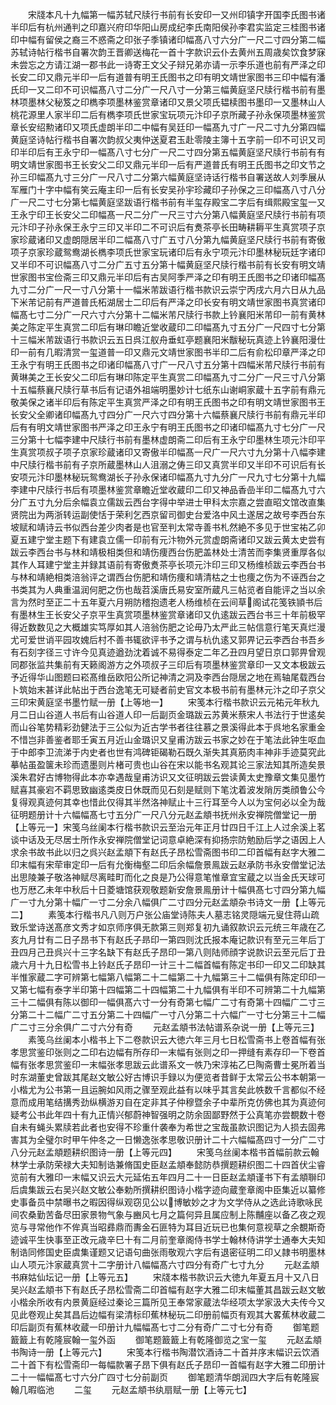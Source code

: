 <!-- { "loadSidebar": true } -->
　　宋牋本凡十九幅第一幅苏轼尺牍行书前有长安印一又州印镇字开国李氏图书诸半印后有杭州通判之印嘉兴府印华阳山房成纪李氏南阳侯孙李君实监定三桂图书诸印中幅有留侯之裔三不惑斋之印张子季镇诸印幅髙八寸六分广一尺二寸四分第二幅苏轼诗帖行楷书自署次韵王晋卿送梅花一首十字款识云仆去黄州五周歳矣饮食梦寐未尝忘之方请江湖一郡书此一诗寄王文父子辩兄弟亦请一示李乐道也前有严泽之印长安二印又鼎元半印一后有道普有明王氏图书之印有明文靖世家图书三印中幅有潘氏印一又二印不可识幅髙八寸二分广一尺八寸一分第三幅黄庭坚尺牍行楷书前有墨林项墨林父秘笈之印檇李项墨林鉴赏章诸印又景父项氏韫椟图书墨印一又墨林山人桃花源里人家半印二后有檇李项氏世家宝玩项元汴印子京所藏子孙永保项墨林鉴赏章长安绍勲诸印又项氏虚朗半印二中幅有吴廷印一幅髙九寸广一尺二寸九分第四幅黄庭坚诗帖行楷书自署次韵叔父夷仲送夏君玉赴零陵主簿十五字前一印不可识又司印半印后有王永宁印一幅髙八寸七分广一尺二寸四分第五幅黄庭坚尺牍行书前有有明文靖世家图书王长安父二印又鼎元半印一后有严道普氏有明王氏图书之印文节之孙三印幅髙九寸三分广一尺八寸二分第六幅黄庭坚诗话行楷书自署送故人刘季展从军雁门十字中幅有笑云庵主印一后有长安吴孙宇珍藏印子孙保之三印幅髙八寸八分广一尺二寸七分第七幅黄庭坚跋语行楷书前有半玺存殿宝二字后有缉熙殿宝玺一又王永宁印王长安父二印幅髙一尺二分广一尺三寸六分第八幅黄庭坚尺牍行书前有项元汴印子孙永保王永宁三印又半印二不可识后有煑茶亭长田畴耕耨平生真赏项子京家珍蔵诸印又虚朗隠居半印二幅髙八寸广五寸八分第九幅黄庭坚尺牍行书前有寄傲项子京家珍蔵鸳鸯湖长檇李项氏世家宝玩诸印后有永宁项元汴印墨林秘玩廷字诸印又半印不可识幅髙八寸二分广五寸五分第十幅黄庭坚尺牍行楷书前有长安有明文靖世家图书宝俭斋三印又鼎元半印后有古吴阿季严泽之印有明王氏图书之印诸印幅髙九寸二分广一尺一寸八分第十一幅米芾跋语行楷书款识云崇宁丙戌六月六日从九品下米芾记前有严道普氏柘湖居士二印后有严泽之印长安有明文靖世家图书真赏诸印幅髙七寸二分广一尺六寸六分第十二幅米芾尺牍行书款上钤襄阳米芾印一前有黄林美之陈定平生真赏二印后有琳印瞻近堂收蔵印二印幅髙九寸五分广一尺四寸七分第十三幅米芾跋语行书款识云五日呉江舣舟垂虹亭题襄阳米黻秘玩真迹上钤襄阳漫仕印一前有几暇清赏一玺道普一印又鼎元文靖世家图书半印二后有俞松印章严泽之印王永宁有明王氏图书之印诸印幅髙八寸广一尺八寸五分第十四幅米芾尺牍行书前有黄琳美之王长安父二印后有琳印陈定平生真赏二印幅髙九寸二分广一尺三寸八分第十五幅蔡襄尺牍行草书后有记语外祖端明墨妙计七纸东山谢峒家蔵十五字前有鼎元敬美保之诸半印后有陈定平生真赏严泽之印有明王氏图书之印有明文靖世家图书王长安父全卿诸印幅髙九寸四分广一尺六寸四分第十六幅蔡襄尺牍行书前有鼎元半印后有有明文靖世家图书严泽之印王永宁有明王氏图书之印诸印幅髙九寸七分广一尺三分第十七幅李建中尺牍行书前有墨林虚朗斋二印后有王永宁印墨林生项元汴印平生真赏项叔子项子京家珍蔵诸印又寄傲半印幅髙一尺广一尺六寸九分第十八幅李建中尺牍行楷书前有子京所蔵墨林山人沮溺之俦三印又真赏半印又半印不可识后有长安项元汴印墨林秘玩鸳鸯湖长子孙永保诸印幅髙九寸九分广一尺九寸七分第十九幅李建中尺牍行书后有项墨林鉴赏章瞻近堂收蔵印二印又神品香嵒半印二幅髙九寸六分广五寸九分后余幅袁立儒跋云西台字得中举进士甲科太宗嘉之尝直昭文馆改直集贤院出为两浙转运副使恬于荣利乞西京留司御史台爱洛中风土遂居之故号李西台东坡赋和靖诗云书似西台差少肉者是也官至判太常寺善书札然絶不多见于世宝祐乙卯夏五建宁堂主题下有建袁立儒一印前有元汴物外元赏虚朗斋诸印又跋云黄太史尝有跋云李西台书与林和靖极相类但和靖伤痩西台伤肥盖林处士清苦而李集贤重厚各似其作人耳建宁堂主并録其语前有寄傲煑茶亭长项元汴印三印又杨维桢跋云李西台书与林和靖絶相类涪翁评之谓西台伤肥和靖伤痩和靖清枯之士也痩之伤为不诬西台之书类其为人典重温润何肥之伤也哉苕溪唐氏易安室所蔵凡三帖览者自能评之当以余言为然时至正二十五年夏六月朔防稽抱遗老人杨维桢在云间草阁试花笺铁頴书后有墨林生王长安父子京平生真赏项墨林鉴赏章诸印又仇逺跋云西台书三十年前极罕得近数数见之大概雄实笃厚如其人涪翁伤肥之论毋乃太严此三帖信意行笔天真烂漫尤可爱世诮平园攻媿后村不善书辄欲评书予之谓与杭仇逺又郭畀记云李西台书吾乡有石刻字径三寸许今见真迹遒劲沈着诚不易得泰定二年乙丑四月望日京口郭畀曾观同郡张监共集前有天籁阁游方之外项叔子三印后有项墨林鉴赏章印一又文本极跋云予近得华山图题曰崧髙维岳欧阳公所记神清之洞及李西台隠居之地在焉轴尾载西台卜筑始末甚详此帖出于西台逸笔无可疑者前史官文本极书前有墨林元汴之印子京父三印宋黄庭坚书墨竹赋一册【上等地一】
　　宋笺本行楷书款识云元祐元年秋九月二日山谷道人书后有山谷道人印一后副页金璐跋云苏黄米蔡宋人书法行于世逺矣而山谷笔势精彩劲健法于三公似为近古学书者往往慕之景溪得此本于呉地名家重金不惜岂非善鉴者耶壬寅五月近山金璐识又皇甫汸跋云书家之妙在于笔法此钟生呕血于中郎李卫流涕于内史者也世有鸿碑钜碣勒石既久渐失其真筋肉丰神非手迹莫究此摹帖虽盈箧未珍而遗墨则片楮可贵也山谷在宋以能书名观其论三家法知其所造矣景溪朱君好古博物得此本亦幸遇哉皇甫汸识又文征明跋云尝读黄太史豫章文集见墨竹赋喜其豪宕不羁思致幽逺类皮日休既而见石刻是赋则下笔沈着波发陗厉类顔鲁公今复得观真迹何其幸也惜此仅得其半然洛神赋止十三行耳至今人以为宝何必以全为哉征明题册计十六幅幅髙七寸五分广一尺八分元赵孟頫书抚州永安禅院僧堂记一册【上等元一】宋笺乌丝阑本行楷书款识云至治元年正月廿四日千江上人过余溪上茗谈中话及无尽居士所作永安禅院僧堂记词意卓絶深有抑扬宗防勉励后学之语因上人求余书故书此以归之呉兴赵孟頫下有赵氏子昂松雪斋图书印二印首幅有赵字大雅二印末幅有宋荦审定印一后有允衡梅壑二印后余幅詹景鳯跋云赵承防书永安僧堂记法出思陵兼子敬洛神赋尽离畦町而化之良是乃公得意笔惟章宜宝蔵之以当金氏天球可也万厯乙未年中秋后十日菱塘馆获观敬题新安詹景鳯册计十幅俱髙七寸四分第九幅广一寸九分第十幅广一寸二分余八幅俱广二寸四分元赵孟頫杂书诗文一册【上等元二】
　　素笺本行楷书凡八则万户张公庙堂诗陈夫人墓志铭灵隠端元叟住蒋山疏致乐堂诗送髙彦文秀才如京师序俱无款第三则郑复初九诵叙款识云元统三年歳在乙亥九月廿有二日子昂书下有赵氏子昻印一第四则沈氏报本庵记款识有至元三年后丁丑四月己丑呉兴十三字名缺下有赵氏子昂印一第八则陆师顔字说款识云至元后丁丑歳六月十九日松雪书上钤赵氏子昂印一计三十二幅首幅有陈定书印一印又二印缺其半惟家蔵二字可辨第七幅第八幅第二十二幅第二十九幅第三十二幅俱有陈定印印一又第七幅有泰字半印第十四幅第二十四幅第二十九幅俱有半印不可辨第二十九幅第三十二幅俱有陈以御印一幅俱髙六寸一分有奇第七幅广二寸有奇第十四幅广二寸三分第二十二幅广二寸五分第二十四幅广一寸八分第二十六幅广一寸七分第三十二幅广二寸三分余俱广二寸六分有奇
　　元赵孟頫书法帖谱系杂说一册【上等元三】
　　素笺乌丝阑本小楷书上下二卷款识云大徳六年三月七日松雪斋书上卷首幅有张孝思赏鉴印张则之二印右边幅有所存印一末幅有张则之印一押缝有素存印一下卷首幅有张孝思赏鉴印一末幅张孝思跋云此谱系文一帙乃宋淳祐乙巳陶斋曹士冕所着当时东湖董史曾跋其尾赵文敏公好古博识手録以为便览者昔鲜于太常云公书本朝第一小楷尤为公书第一且运腕如风雨之骤至观此益有以味乎其言矣此帙数千言都似不经意而成用笔结搆秀劲纵横游刃自在定非其子仲穆暨余子中辈所克仿佛也其为真迹何疑考公书此年四十有九正情兴郁蔚神智强明之防余固鄙野然于公真笔亦尝覩数十卷自未有蝇头累牍若此者也安得不珍重什袭奉为希世之宝哉虽款识图记为人损去固弗害其为全璧尔时甲午仲冬之一日懒逸张孝思敬识册计二十六幅幅髙四寸一分广二寸八分元赵孟頫题耕织图诗一册【上等元四】
　　宋笺乌丝阑本楷书首幅前款云翰林学士承防荣禄大夫知制诰兼脩国史臣赵孟頫奉懿防恭撰题耕织图二十四首伏尘睿览前有大雅印一末幅又识云大元延佑五年四月二十一日臣赵孟頫谨书下有孟頫聨印后虞集跋云右吴兴赵文敏公奉勅所撰耕织图诗小楷字迹向蔵奎章阁中臣集近以纂修史事备员中禁曝书之暇因得纵观窃见公以博敏妙之才为文学侍从之选此诗歌咏民间农桑勤苦备尽田家景物气象与豳风七月之篇何异且属应制上陈黼座以备乙夜之观览与寻常他作不侔真当昭彞鼎而夀金石匪特为耳目近玩已也集何意视草之余覩斯奇迹诚平生快事至正改元歳辛巳十有二月前奎章阁侍书学士翰林侍讲学士通奉大夫知制诰同修国史臣虞集谨题又记语句曲张雨敬观六字后有退密征明二印乂隷书明墨林山人项元汴家蔵真赏十二字册计八幅幅髙六寸四分有奇广七寸九分
　　元赵孟頫书麻姑仙坛记一册【上等元五】
　　宋牋本楷书款识云大徳九年夏五月十又八日吴兴赵孟頫书下有赵氏子昂松雪斋二印首幅有赵字大雅二印末幅董其昌跋云赵文敏小楷余所收有内景黄庭经过秦论三篇所见王奉常家蔵法华经项太学家汲大夫传今又见此卷观止矣其昌后边幅有梁清标印蕉林秘玩二印册前幅页有观其大畧蕉林收蔵二印后副页有蕉林收蔵一印册计九幅幅髙七寸二分有奇广二寸七分有奇
　　御笔题籖籖上有乾隆宸翰一玺外函
　　御笔题籖籖上有乾隆御览之宝一玺
　　元赵孟頫书陶诗一册【上等元六】
　　宋笺本行楷书陶潜饮酒诗二十首并序末幅识云饮酒二十首下有松雪斋印一每幅款署子昂下俱有赵氏子昂印一首幅有赵字大雅二印册计二十一幅幅髙七寸六分广四寸七分前副页
　　御笔题清华朗润四大字后有乾隆宸翰几暇临池
　　二玺
　　元赵孟頫书纨扇赋一册【上等元七】
